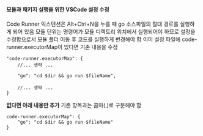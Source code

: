 #### 모듈과 패키지 실행을 위한 VSCode 설정 수정

Code Runner 익스텐션은 Alt+Ctrl+N을 누를 때 go 소스파일의 절대 경로를 실행하게 되어 있음
모듈 단위는 명령어가 모듈 디렉토리 위치에서 실행되어야 하므로 설정을 수정함으로서 모듈 폴더 이동 후 코드를 실행하게
변경해야 함
이미 설정 파일에 code-runner.executorMap이 있다면 기존 내용을 수정
```
"code-runner.executorMap": {
    //... 생략 ...
   
    "go": "cd $dir && go run $fileName",

    //... 생략 ...
}
```
<b>없다면 아래 내용만 추가</b>
기존 항목과는 콤마(,)로 구분해야 함

```
code-runner.executorMap": {
    "go": "cd $dir && go run $fileName"
}
```